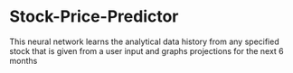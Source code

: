 # Stock-Price-Predictor
This neural network learns the analytical data history from any specified stock that is given from a user input and graphs projections for the next 6 months
